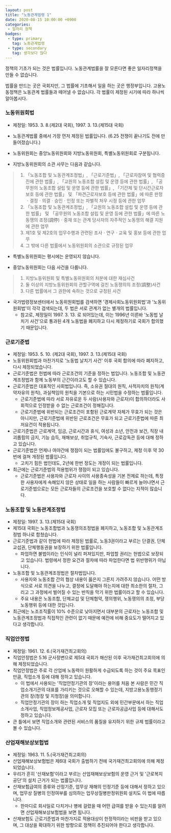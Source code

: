```yaml
---
layout: post
title: "노동관계법령 1"
date: 2020-08-15 10:00:00 +0900
categories: 
 - 일자리 정책
badges:
 - type: primary
   tag: 노동관계법령
 - type: secondary
   tag: 생각보다 많다
---
```


정책의 기초가 되는 것은 법률입니다. 노동관계법률을 잘 모른다면 좋은 일자리정책을 만들 수 없습니다.

<!--more-->

법률을 만드는 곳은 국회지만, 그 법률에 기초해서 일을 하는 곳은 행정부입니다.
고용노동정책은 노동관계 법률들과 떼어낼 수 없습니다.
각 법률이 제정된 시기에 따라 하나씩 알아봅시다.

### **노동위원회법**

- 제정일: 1953. 3. 8.(제2대 국회), 1997. 3. 13.(제15대 국회)
- 노동관계법률 중에서 가장 먼저 제정된 법률입니다. (6.25 전쟁이 끝나기도 전에 만들어졌습니다.)
- 노동위원회는 중앙노동위원회와 지방노동위원회, 특별노동위원회로 구분됩니다.

- 지방노동위원회의 소관 사무는 다음과 같습니다.  

> 1. 「노동조합 및 노동관계조정법」, 「근로기준법」, 「근로자참여 및 협력증진에 관한 법률」, 「교원의 노동조합 설립 및 운영 등에 관한 법률」, 「공무원의 노동조합 설립 및 운영 등에 관한 법률」, 「기간제 및 단시간근로자 보호 등에 관한 법률」 및 「파견근로자보호 등에 관한 법률」에 따른 판정ㆍ결정ㆍ의결ㆍ승인ㆍ인정 또는 차별적 처우 시정 등에 관한 업무
> 2. 「노동조합 및 노동관계조정법」, 「교원의 노동조합 설립 및 운영 등에 관한 법률」 및 「공무원의 노동조합 설립 및 운영 등에 관한 법률」에 따른 노동쟁의 조정(調停)ㆍ중재 또는 관계 당사자의 자주적인 노동쟁의 해결 지원에 관한 업무
> 3. 제1호 및 제2호의 업무수행과 관련된 조사ㆍ연구ㆍ교육 및 홍보 등에 관한 업무
> 4. 그 밖에 다른 법률에서 노동위원회의 소관으로 규정된 업무  

- 특별노동위원회는 평시에는 운영되지 않습니다.  

- 중앙노동위원회는 다음 사건을 다룹니다.

> 1. 지방노동위원회 및 특별노동위원회의 처분에 대한 재심사건
> 2. 둘 이상의 지방노동위원회의 관할구역에 걸친 노동쟁의의 조정(調整)사건
> 3. 다른 법률에서 그 권한에 속하는 것으로 규정된 사건

- 국가법령정보센터에서 노동위원회법를 검색하면 '경제사회노동위원회법'과 '노동위원회법'이 각각 검색되는데, 두 법은 서로 관계가 없는 별개의 법률입니다.
  - 참고로, 제정일이 1997. 3. 13. 로 되어있는데, 이는 1996년 이른바 '노동법 날치기 사건'으로 통과된 4개 노동법을 폐지하고 다시 제정하기로 국회가 합의했기 때문입니다.

### **근로기준법**

- 제정일: 1953. 5. 10. (제2대 국회), 1997. 3. 13.(제15대 국회)
- 노동위원회법과 마찬가지로 '노동법 날치기 사건' 이후 국회 합의에 따라 폐지하고, 다시 제정되었습니다.
- 근로기준법은 헌법에 따라 근로조건의 기준을 정하는 법입니다. 노동조합 및 노동관계조정법과 함께 노동부의 근간이라고도 할 수 있습니다.
- 근로기준법은 대표적인 사회법입니다. 즉, 소유권 절대의 원칙, 사적자치의 원칙(계약자유의 원칙), 과실책임의 원칙을 기본으로 하는 시민법을 수정하는 법률입니다.
  - 근로기준법에 따라 서로 자유로운 두 사람(사용자와 근로자)이 합의하더라도 사회적으로 인정받을 수 없는 근로조건이 정해집니다.
  - 근로기준법에 위반되는 근로조건이 포함된 근로계약 자체가 무효가 되는 것은 아니지만, 근로기준법에 위반된 근로조건은 무효가 되고 근로기준법에 따른 최저요건이 적용됩니다.
- 근로기준법은 근로계약, 임금, 근로시간과 휴식, 여성과 소년, 안전과 보건, 직장 내 괴롭힘의 금지, 기능 습득, 재해보상, 취업규칙, 기숙사, 근로감독관 등에 대해 정하고 있습니다.
- 근로기준법은 언제나 여야간에 쟁점이 되는 법률임에도 불구하고, 제정 이후 약 30번에 걸쳐 개정된 법률입니다.
  - 고치기 힘든 법인데도, 2년에 한번 정도는 개정이 되는 법률입니다. 
- 최근에는 근로기준법의 적용범위가 쟁점이 되고 있습니다.
  - 근로기준법은 사용자와 근로자 사이의 사용종속성을 기본 전제로 하는데, 특정한 사용자에게 속해있지 않은 상태로 일을 하는 사람들이 빠르게 늘어나면서 근로기준법으로는 모든 근로자들의 근로조건을 보호할 수 없다는 지적이 많습니다.

### **노동조합 및 노동관계조정법**

- 제정일: 1997. 3. 13.(제15대 국회)
- 제15대 국회는 노동조합법과 노동쟁의조정법을 폐지하고, 노동조합 및 노동관계조정법 하나로 합쳤습니다.
- 근로기준법과 같이 헌법에 따라 제정된 법률로, 노동3권이라고 부르는 단결권, 단체교섭권, 단체행동권을 보장하기 위한 법률입니다.
  - 파업하면 불법이라는 인식이 널리 퍼져있지만, 파업할 권리는 헌법으로 보장되고 있습니다. 법령에서 정한 요건과 절차에 따라 파업한다면 법 위반행위가 아닙니다.
- 노동조합 및 노동관계조정법은 절차법입니다.
  - 사용자와 노동조합 간의 협상 내용이 옳은지 그른지 가려주지 않습니다. 어떤 방식으로 서로 의견을 나누고, 결정에 도달해야 하는지에 대한 최소한의 절차, 그리고 그 과정에서 벌어질 수 있는 반칙을 막기 위한 법률이라고 할 수 있습니다.
  - 주요 내용은 노동조합, 단체교섭 및 단체협약, 쟁의행위, 노동쟁의의 조정, 부당노동행위 등에 대한 것입니다.
- 최근에는 노조조직률이 10% 수준으로 낮아지면서 대부분의 근로자는 노동조합 및 노동관계조정법과 직접적인 관련이 없기 때문에 예전에 비해 중요도가 떨어지고 있다고 생각합니다.

### **직업안정법**

- 제정일: 1961. 12. 6.(국가재건최고회의)
- 직업안정법은 5.16 군사정변으로 제5대 국회가 해산된 이후 국가재건최고회의에 의해 제정되었습니다.
- 직업안정법은 주로 각 산업에 노동력이 원활하게 수급되도록 하는 것이 주요 목표인만큼, 직업소개 등에 대해 정하고 있습니다.
  - 이 법에서 사용되는 '직업안정기관의 장'이라는 용어를 처음 본 사람은 민간 직업소개기관의 대표를 가리키는 것으로 오해할 수 있는데, 지방고용노동행정기관의 장(청장 및 지청장)을 의미합니다.
  - 직업안정기관의 장이 하는 직업소개 및 직업지도 외에 민간부문에서 하는 직업소개사업, 직업정보제공사업, 근로자 모집 또는 근로자공급사업 등에 대해서도 정하고 있습니다.
- 큰 틀에서 보면 직업소개와 관련된 서비스의 품질을 유지하기 위한 규제 법률이라고 볼 수 있습니다.

### **산업재해보상보헙법**

- 제정일: 1963. 11. 5.(국가재건최고회의)
- 산업재해보상보험법은 제6대 국회가 출범하기 전에 국가재건최고회의에 의해 제정되었습니다.
- 우리가 흔히 '산재보험'이라고 부르는 산업재해보상보험의 운영 근거 및 '근로복지공단'의 설치 근거가 되는 법률입니다.
- 산재보험급여의 종류와 산정기준, 업무상 재해의 인정기준 등에 대해서 정하고 있으며, 업무상 질병의 인정여부를 심의하는 업무상질병판정위원회 설치도 이 법에 따릅니다.
  - 한마디로 회사일로 다치거나 병에 걸렸을 때 어떤 급여를 받을 수 있는지를 알려면 산업재해보상보험법을 보면 됩니다.
- 산재보험도 근로기준법과 마찬가지로 적용대상이 한정적이라는 비판을 받고 있으며, 그 대상을 확대하기 위한 방향으로 정책이 추진되어야 한다고 생각합니다.

